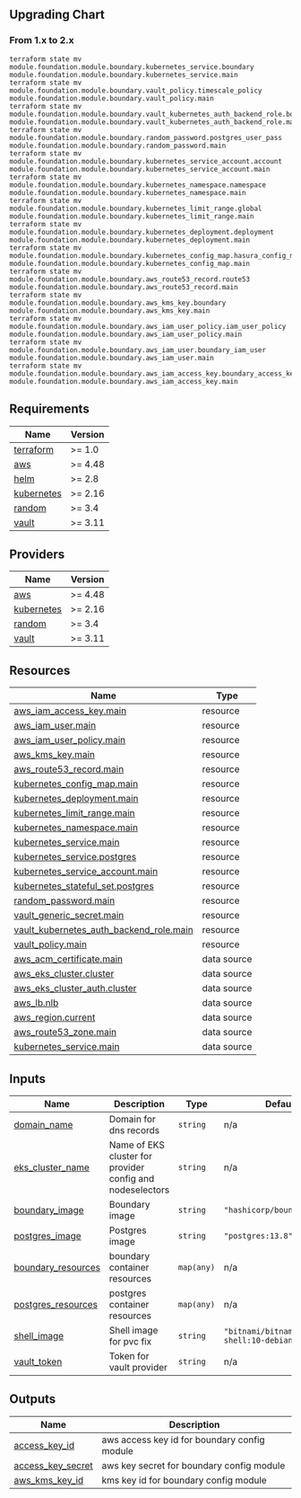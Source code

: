 ## Upgrading Chart
### From 1.x to 2.x

```console
terraform state mv module.foundation.module.boundary.kubernetes_service.boundary module.foundation.module.boundary.kubernetes_service.main
terraform state mv module.foundation.module.boundary.vault_policy.timescale_policy module.foundation.module.boundary.vault_policy.main
terraform state mv  module.foundation.module.boundary.vault_kubernetes_auth_backend_role.boundary  module.foundation.module.boundary.vault_kubernetes_auth_backend_role.main
terraform state mv module.foundation.module.boundary.random_password.postgres_user_pass module.foundation.module.boundary.random_password.main
terraform state mv module.foundation.module.boundary.kubernetes_service_account.account  module.foundation.module.boundary.kubernetes_service_account.main
terraform state mv module.foundation.module.boundary.kubernetes_namespace.namespace module.foundation.module.boundary.kubernetes_namespace.main
terraform state mv module.foundation.module.boundary.kubernetes_limit_range.global module.foundation.module.boundary.kubernetes_limit_range.main
terraform state mv module.foundation.module.boundary.kubernetes_deployment.deployment module.foundation.module.boundary.kubernetes_deployment.main
terraform state mv module.foundation.module.boundary.kubernetes_config_map.hasura_config_map module.foundation.module.boundary.kubernetes_config_map.main
terraform state mv module.foundation.module.boundary.aws_route53_record.route53 module.foundation.module.boundary.aws_route53_record.main
terraform state mv module.foundation.module.boundary.aws_kms_key.boundary  module.foundation.module.boundary.aws_kms_key.main
terraform state mv module.foundation.module.boundary.aws_iam_user_policy.iam_user_policy module.foundation.module.boundary.aws_iam_user_policy.main
terraform state mv module.foundation.module.boundary.aws_iam_user.boundary_iam_user module.foundation.module.boundary.aws_iam_user.main
terraform state mv module.foundation.module.boundary.aws_iam_access_key.boundary_access_key  module.foundation.module.boundary.aws_iam_access_key.main
```


<!-- BEGIN_TF_DOCS -->
## Requirements

| Name | Version |
|------|---------|
| <a name="requirement_terraform"></a> [terraform](#requirement\_terraform) | >= 1.0 |
| <a name="requirement_aws"></a> [aws](#requirement\_aws) | >= 4.48 |
| <a name="requirement_helm"></a> [helm](#requirement\_helm) | >= 2.8 |
| <a name="requirement_kubernetes"></a> [kubernetes](#requirement\_kubernetes) | >= 2.16 |
| <a name="requirement_random"></a> [random](#requirement\_random) | >= 3.4 |
| <a name="requirement_vault"></a> [vault](#requirement\_vault) | >= 3.11 |

## Providers

| Name | Version |
|------|---------|
| <a name="provider_aws"></a> [aws](#provider\_aws) | >= 4.48 |
| <a name="provider_kubernetes"></a> [kubernetes](#provider\_kubernetes) | >= 2.16 |
| <a name="provider_random"></a> [random](#provider\_random) | >= 3.4 |
| <a name="provider_vault"></a> [vault](#provider\_vault) | >= 3.11 |

## Resources

| Name | Type |
|------|------|
| [aws_iam_access_key.main](https://registry.terraform.io/providers/hashicorp/aws/latest/docs/resources/iam_access_key) | resource |
| [aws_iam_user.main](https://registry.terraform.io/providers/hashicorp/aws/latest/docs/resources/iam_user) | resource |
| [aws_iam_user_policy.main](https://registry.terraform.io/providers/hashicorp/aws/latest/docs/resources/iam_user_policy) | resource |
| [aws_kms_key.main](https://registry.terraform.io/providers/hashicorp/aws/latest/docs/resources/kms_key) | resource |
| [aws_route53_record.main](https://registry.terraform.io/providers/hashicorp/aws/latest/docs/resources/route53_record) | resource |
| [kubernetes_config_map.main](https://registry.terraform.io/providers/hashicorp/kubernetes/latest/docs/resources/config_map) | resource |
| [kubernetes_deployment.main](https://registry.terraform.io/providers/hashicorp/kubernetes/latest/docs/resources/deployment) | resource |
| [kubernetes_limit_range.main](https://registry.terraform.io/providers/hashicorp/kubernetes/latest/docs/resources/limit_range) | resource |
| [kubernetes_namespace.main](https://registry.terraform.io/providers/hashicorp/kubernetes/latest/docs/resources/namespace) | resource |
| [kubernetes_service.main](https://registry.terraform.io/providers/hashicorp/kubernetes/latest/docs/resources/service) | resource |
| [kubernetes_service.postgres](https://registry.terraform.io/providers/hashicorp/kubernetes/latest/docs/resources/service) | resource |
| [kubernetes_service_account.main](https://registry.terraform.io/providers/hashicorp/kubernetes/latest/docs/resources/service_account) | resource |
| [kubernetes_stateful_set.postgres](https://registry.terraform.io/providers/hashicorp/kubernetes/latest/docs/resources/stateful_set) | resource |
| [random_password.main](https://registry.terraform.io/providers/hashicorp/random/latest/docs/resources/password) | resource |
| [vault_generic_secret.main](https://registry.terraform.io/providers/hashicorp/vault/latest/docs/resources/generic_secret) | resource |
| [vault_kubernetes_auth_backend_role.main](https://registry.terraform.io/providers/hashicorp/vault/latest/docs/resources/kubernetes_auth_backend_role) | resource |
| [vault_policy.main](https://registry.terraform.io/providers/hashicorp/vault/latest/docs/resources/policy) | resource |
| [aws_acm_certificate.main](https://registry.terraform.io/providers/hashicorp/aws/latest/docs/data-sources/acm_certificate) | data source |
| [aws_eks_cluster.cluster](https://registry.terraform.io/providers/hashicorp/aws/latest/docs/data-sources/eks_cluster) | data source |
| [aws_eks_cluster_auth.cluster](https://registry.terraform.io/providers/hashicorp/aws/latest/docs/data-sources/eks_cluster_auth) | data source |
| [aws_lb.nlb](https://registry.terraform.io/providers/hashicorp/aws/latest/docs/data-sources/lb) | data source |
| [aws_region.current](https://registry.terraform.io/providers/hashicorp/aws/latest/docs/data-sources/region) | data source |
| [aws_route53_zone.main](https://registry.terraform.io/providers/hashicorp/aws/latest/docs/data-sources/route53_zone) | data source |
| [kubernetes_service.main](https://registry.terraform.io/providers/hashicorp/kubernetes/latest/docs/data-sources/service) | data source |

## Inputs

| Name | Description | Type | Default | Required |
|------|-------------|------|---------|:--------:|
| <a name="input_domain_name"></a> [domain\_name](#input\_domain\_name) | Domain for dns records | `string` | n/a | yes |
| <a name="input_eks_cluster_name"></a> [eks\_cluster\_name](#input\_eks\_cluster\_name) | Name of EKS cluster for provider config and nodeselectors | `string` | n/a | yes |
| <a name="input_boundary_image"></a> [boundary\_image](#input\_boundary\_image) | Boundary image | `string` | `"hashicorp/boundary:0.11"` | no |
| <a name="input_postgres_image"></a> [postgres\_image](#input\_postgres\_image) | Postgres image | `string` | `"postgres:13.8"` | no |
| <a name="input_boundary_resources"></a> [boundary\_resources](#input\_boundary\_resources) | boundary container resources | `map(any)` | n/a | yes |
| <a name="input_postgres_resources"></a> [postgres\_resources](#input\_postgres\_resources) | postgres container resources | `map(any)` | n/a | yes |
| <a name="input_shell_image"></a> [shell\_image](#input\_shell\_image) | Shell image for pvc fix | `string` | `"bitnami/bitnami-shell:10-debian-10"` | no |
| <a name="input_vault_token"></a> [vault\_token](#input\_vault\_token) | Token for vault provider | `string` | n/a | yes |

## Outputs

| Name | Description |
|------|-------------|
| <a name="output_access_key_id"></a> [access\_key\_id](#output\_access\_key\_id) | aws access key id for boundary config module |
| <a name="output_access_key_secret"></a> [access\_key\_secret](#output\_access\_key\_secret) | aws key secret for boundary config module |
| <a name="output_aws_kms_key_id"></a> [aws\_kms\_key\_id](#output\_aws\_kms\_key\_id) | kms key id for boundary config module |
<!-- END_TF_DOCS -->